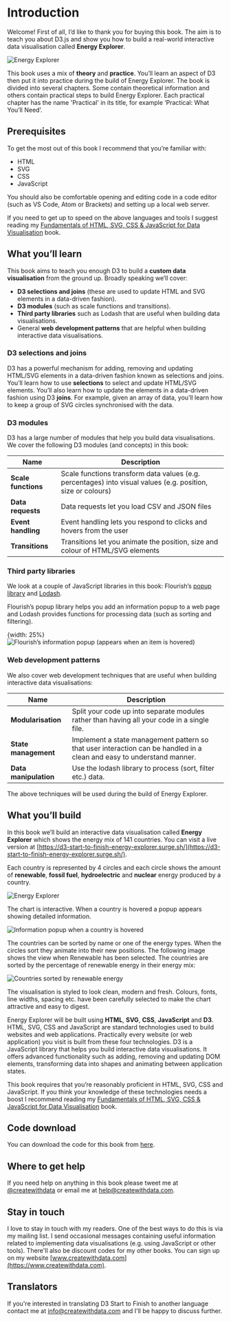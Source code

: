 # Introduction

Welcome! First of all, I’d like to thank you for buying this book. The aim is to teach you about D3.js and show you how to build a real-world interactive data visualisation called **Energy Explorer**.

![Energy Explorer](efcd4cbf87a2c746360581deb9c38f1b.png)

This book uses a mix of **theory** and **practice**. You’ll learn an aspect of D3 then put it into practice during the build of Energy Explorer. The book is divided into several chapters. Some contain theoretical information and others contain practical steps to build Energy Explorer. Each practical chapter has the name 'Practical' in its title, for example ‘Practical: What You’ll Need’.

## Prerequisites

To get the most out of this book I recommend that you’re familiar with:

* HTML
* SVG
* CSS
* JavaScript

You should also be comfortable opening and editing code in a code editor (such as VS Code, Atom or Brackets) and setting up a local web server.

If you need to get up to speed on the above languages and tools I suggest reading my [Fundamentals of HTML, SVG, CSS & JavaScript for Data Visualisation](https://leanpub.com/html-svg-css-js-for-data-visualisation) book.

## What you’ll learn

This book aims to teach you enough D3 to build a **custom data visualisation** from the ground up. Broadly speaking we’ll cover:

* **D3 selections and joins** (these are used to update HTML and SVG elements in a data-driven fashion).
* **D3 modules** (such as scale functions and transitions).
* **Third party libraries** such as Lodash that are useful when building data visualisations.
* General **web development patterns** that are helpful when building interactive data visualisations.

### D3 selections and joins

D3 has a powerful mechanism for adding, removing and updating HTML/SVG elements in a data-driven fashion known as selections and joins. You’ll learn how to use **selections** to select and update HTML/SVG elements. You’ll also learn how to update the elements in a data-driven fashion using D3 **joins**. For example, given an array of data, you’ll learn how to keep a group of SVG circles synchronised with the data.

### D3 modules

D3 has a large number of modules that help you build data visualisations. We cover the following D3 modules (and concepts) in this book:

| Name | Description |
| --- | --- |
| **Scale functions** | Scale functions transform data values (e.g. percentages) into visual values (e.g. position, size or colours) |
| **Data requests** | Data requests let you load CSV and JSON files |
| **Event handling** | Event handling lets you respond to clicks and hovers from the user |
| **Transitions** | Transitions let you animate the position, size and colour of HTML/SVG elements |

### Third party libraries

We look at a couple of JavaScript libraries in this book: Flourish’s [popup library](https://github.com/kiln/flourish-popup) and [Lodash](https://lodash.com/).

Flourish’s popup library helps you add an information popup to a web page and Lodash provides functions for processing data (such as sorting and filtering).

{width: 25%}
![Flourish’s information popup (appears when an item is hovered)](63892c2867de54d6b5c62a8aa13ae64b.png)


### Web development patterns

We also cover web development techniques that are useful when building interactive data visualisations:

| Name | Description |
| --- | --- |
| **Modularisation** | Split your code up into separate modules rather than having all your code in a single file. |
| **State management** | Implement a state management pattern so that user interaction can be handled in a clean and easy to understand manner. |
| **Data manipulation** | Use the lodash library to process (sort, filter etc.) data. |

The above techniques will be used during the build of Energy Explorer.

## What you’ll build

In this book we’ll build an interactive data visualisation called **Energy Explorer** which shows the energy mix of 141 countries. You can visit a live version at [https://d3-start-to-finish-energy-explorer.surge.sh/](https://d3-start-to-finish-energy-explorer.surge.sh/).

Each country is represented by 4 circles and each circle shows the amount of **renewable**, **fossil fuel**, **hydroelectric** and **nuclear** energy produced by a country.

![Energy Explorer](1550e6d5d7d6eac7e9535976ed8cef10.png)

The chart is interactive. When a country is hovered a popup appears showing detailed information.

![Information popup when a country is hovered](46264c633143dfe564920d04128200f6.png)

The countries can be sorted by name or one of the energy types. When the circles sort they animate into their new positions. The following image shows the view when Renewable has been selected. The countries are sorted by the percentage of renewable energy in their energy mix:

![Countries sorted by renewable energy](31da3d4cde47ee1d75afd37a837576ed.png)

The visualisation is styled to look clean, modern and fresh. Colours, fonts, line widths, spacing etc. have been carefully selected to make the chart attractive and easy to digest.

Energy Explorer will be built using **HTML**, **SVG**, **CSS**, **JavaScript** and **D3**. HTML, SVG, CSS and JavaScript are standard technologies used to build websites and web applications. Practically every website (or web application) you visit is built from these four technologies. D3 is a JavaScript library that helps you build interactive data visualisations. It offers advanced functionality such as adding, removing and updating DOM elements, transforming data into shapes and animating between application states.

This book requires that you’re reasonably proficient in HTML, SVG, CSS and JavaScript. If you think your knowledge of these technologies needs a boost I  recommend reading my [Fundamentals of HTML, SVG, CSS & JavaScript for Data Visualisation](https://leanpub.com/html-svg-css-js-for-data-visualisation) book.

## Code download

You can download the code for this book from [here](https://cwd-resources.netlify.app/d3starttofinish/2-6-22-3jrisb/d3-start-to-finish-code.zip).

## Where to get help

If you need help on anything in this book please tweet me at [@createwithdata](https://twitter.com/createwithdata) or email me at help@createwithdata.com.

## Stay in touch

I love to stay in touch with my readers. One of the best ways to do this is via my mailing list. I send occasional messages containing useful information related to implementing data visualisations (e.g. using JavaScript or other tools). There'll also be discount codes for my other books. You can sign up on my website [www.createwithdata.com](https://www.createwithdata.com).

## Translators

If you're interested in translating D3 Start to Finish to another language contact me at info@createwithdata.com and I'll be happy to discuss further.